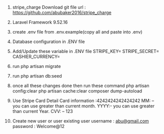 1. stripe_charge   Download git file url : https://github.com/abubaker2016/stripe_charge

2. Laravel Framework 9.52.16

3. create .env file from .env.example(copy all and paste into .env) 

4. Database configuration in           .ENV file

5. Add/Update these variable in .ENV file 
	STRIPE_KEY=
	STRIPE_SECRET=
	CASHIER_CURRENCY=
6. run php artisan migrate
7. run php artisan db:seed

8. once all these changes done then run these command
	php artisan config:clear
	php artisan cache:clear
	composer dump-autoload

9. Use Stripe Card Detail
	Card information :4242424242424242
	MM: – you can use greater than current month.
	YYYY:- you can use greater than current Year.
	CVV: – 123
10. Create new user or user existing user
	username : abu@gmail.com
	password : Welcome@12
